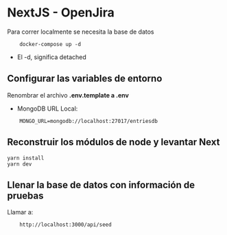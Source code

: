 # NextJS - OpenJira
Para correr localmente se necesita la base de datos
```
    docker-compose up -d
```

* El -d, significa detached


## Configurar las variables de entorno
Renombrar el archivo __.env.template a .env__
* MongoDB URL Local:
```
    MONGO_URL=mongodb://localhost:27017/entriesdb
```	

## Reconstruir los módulos de node y levantar Next

```
yarn install
yarn dev
```

## Llenar la base de datos con información de pruebas
Llamar a:
```
    http://localhost:3000/api/seed
```
